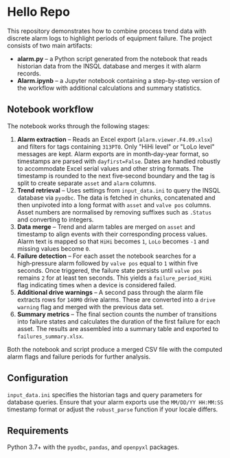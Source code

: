 # Hello Repo

This repository demonstrates how to combine process trend data with discrete alarm logs to highlight periods of equipment failure. The project consists of two main artifacts:

* **alarm.py** – a Python script generated from the notebook that reads historian data from the INSQL database and merges it with alarm records.
* **Alarm.ipynb** – a Jupyter notebook containing a step-by-step version of the workflow with additional calculations and summary statistics.

## Notebook workflow

The notebook works through the following stages:

1. **Alarm extraction** – Reads an Excel export (`alarm.viewer.F4.09.xlsx`) and filters for tags containing `313PT0`. Only "HiHi level" or "LoLo level" messages are kept. Alarm exports are in month‑day‑year format, so timestamps are parsed with `dayfirst=False`. Dates are handled robustly to accommodate Excel serial values and other string formats. The timestamp is rounded to the next five‑second boundary and the tag is split to create separate `asset` and `alarm` columns.
2. **Trend retrieval** – Uses settings from `input_data.ini` to query the INSQL database via `pyodbc`. The data is fetched in chunks, concatenated and then unpivoted into a long format with `asset` and `valve pos` columns. Asset numbers are normalised by removing suffixes such as `.Status` and converting to integers.
3. **Data merge** – Trend and alarm tables are merged on `asset` and timestamp to align events with their corresponding process values. Alarm text is mapped so that `HiHi` becomes `1`, `LoLo` becomes `-1` and missing values become `0`.
4. **Failure detection** – For each asset the notebook searches for a high‑pressure alarm followed by `valve pos` equal to `1` within five seconds. Once triggered, the failure state persists until `valve pos` remains `2` for at least ten seconds. This yields a `failure_period_HiHi` flag indicating times when a device is considered failed.
5. **Additional drive warnings** – A second pass through the alarm file extracts rows for `140M0` drive alarms. These are converted into a `drive warning` flag and merged with the previous data set.
6. **Summary metrics** – The final section counts the number of transitions into failure states and calculates the duration of the first failure for each asset. The results are assembled into a summary table and exported to `failures_summary.xlsx`.

Both the notebook and script produce a merged CSV file with the computed alarm flags and failure periods for further analysis.

## Configuration

`input_data.ini` specifies the historian tags and query parameters for database queries.
Ensure that your alarm exports use the `MM/DD/YY HH:MM:SS` timestamp format or
adjust the `robust_parse` function if your locale differs.

## Requirements

Python 3.7+ with the `pyodbc`, `pandas`, and `openpyxl` packages.
